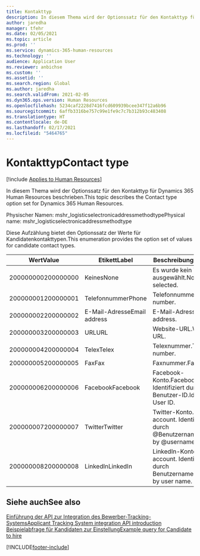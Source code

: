 ```yaml
---
title: Kontakttyp
description: In diesem Thema wird der Optionssatz für den Kontakttyp für Dynamics 365 Human Resources beschrieben.
author: jaredha
manager: tfehr
ms.date: 02/05/2021
ms.topic: article
ms.prod: ''
ms.service: dynamics-365-human-resources
ms.technology: ''
audience: Application User
ms.reviewer: anbichse
ms.custom: ''
ms.assetid: ''
ms.search.region: Global
ms.author: jaredha
ms.search.validFrom: 2021-02-05
ms.dyn365.ops.version: Human Resources
ms.openlocfilehash: 5234caf2228d7416fcd609939bcee347f12a6b96
ms.sourcegitcommit: 6affb3316be757c99e1fe9c7c7b312b93c483408
ms.translationtype: HT
ms.contentlocale: de-DE
ms.lasthandoff: 02/17/2021
ms.locfileid: "5464765"
---
```

# <a name="contact-type"></a><span data-ttu-id="b8ac3-103">Kontakttyp</span><span class="sxs-lookup"><span data-stu-id="b8ac3-103">Contact type</span></span>

[!include [Applies to Human Resources](../includes/applies-to-hr.md)]

<span data-ttu-id="b8ac3-104">In diesem Thema wird der Optionssatz für den Kontakttyp für Dynamics 365 Human Resources beschrieben.</span><span class="sxs-lookup"><span data-stu-id="b8ac3-104">This topic describes the Contact type option set for Dynamics 365 Human Resources.</span></span>

<span data-ttu-id="b8ac3-105">Physischer Namen: mshr_logisticselectronicaddressmethodtype</span><span class="sxs-lookup"><span data-stu-id="b8ac3-105">Physical name: mshr_logisticselectronicaddressmethodtype</span></span>

<span data-ttu-id="b8ac3-106">Diese Aufzählung bietet den Optionssatz der Werte für Kandidatenkontakttypen.</span><span class="sxs-lookup"><span data-stu-id="b8ac3-106">This enumeration provides the option set of values for candidate contact types.</span></span> 

| <span data-ttu-id="b8ac3-107">Wert</span><span class="sxs-lookup"><span data-stu-id="b8ac3-107">Value</span></span> | <span data-ttu-id="b8ac3-108">Etikett</span><span class="sxs-lookup"><span data-stu-id="b8ac3-108">Label</span></span> | <span data-ttu-id="b8ac3-109">Beschreibung</span><span class="sxs-lookup"><span data-stu-id="b8ac3-109">Description</span></span> |
| --- | --- | --- |
| <span data-ttu-id="b8ac3-110">200000000</span><span class="sxs-lookup"><span data-stu-id="b8ac3-110">200000000</span></span> | <span data-ttu-id="b8ac3-111">Keines</span><span class="sxs-lookup"><span data-stu-id="b8ac3-111">None</span></span> | <span data-ttu-id="b8ac3-112">Es wurde kein Typ ausgewählt.</span><span class="sxs-lookup"><span data-stu-id="b8ac3-112">No type is selected.</span></span> |
| <span data-ttu-id="b8ac3-113">200000001</span><span class="sxs-lookup"><span data-stu-id="b8ac3-113">200000001</span></span> | <span data-ttu-id="b8ac3-114">Telefonnummer</span><span class="sxs-lookup"><span data-stu-id="b8ac3-114">Phone</span></span> | <span data-ttu-id="b8ac3-115">Telefonnummer.</span><span class="sxs-lookup"><span data-stu-id="b8ac3-115">Telephone number.</span></span> |
| <span data-ttu-id="b8ac3-116">200000002</span><span class="sxs-lookup"><span data-stu-id="b8ac3-116">200000002</span></span> | <span data-ttu-id="b8ac3-117">E-Mail-Adresse</span><span class="sxs-lookup"><span data-stu-id="b8ac3-117">Email address</span></span> | <span data-ttu-id="b8ac3-118">E-Mail-Adresse.</span><span class="sxs-lookup"><span data-stu-id="b8ac3-118">Email address.</span></span> |
| <span data-ttu-id="b8ac3-119">200000003</span><span class="sxs-lookup"><span data-stu-id="b8ac3-119">200000003</span></span> | <span data-ttu-id="b8ac3-120">URL</span><span class="sxs-lookup"><span data-stu-id="b8ac3-120">URL</span></span> | <span data-ttu-id="b8ac3-121">Website-URL.</span><span class="sxs-lookup"><span data-stu-id="b8ac3-121">Website URL.</span></span> |
| <span data-ttu-id="b8ac3-122">200000004</span><span class="sxs-lookup"><span data-stu-id="b8ac3-122">200000004</span></span> | <span data-ttu-id="b8ac3-123">Telex</span><span class="sxs-lookup"><span data-stu-id="b8ac3-123">Telex</span></span> | <span data-ttu-id="b8ac3-124">Telexnummer.</span><span class="sxs-lookup"><span data-stu-id="b8ac3-124">Telex number.</span></span> |
| <span data-ttu-id="b8ac3-125">200000005</span><span class="sxs-lookup"><span data-stu-id="b8ac3-125">200000005</span></span> | <span data-ttu-id="b8ac3-126">Fax</span><span class="sxs-lookup"><span data-stu-id="b8ac3-126">Fax</span></span> | <span data-ttu-id="b8ac3-127">Faxnummer.</span><span class="sxs-lookup"><span data-stu-id="b8ac3-127">Fax number.</span></span> |
| <span data-ttu-id="b8ac3-128">200000006</span><span class="sxs-lookup"><span data-stu-id="b8ac3-128">200000006</span></span> | <span data-ttu-id="b8ac3-129">Facebook</span><span class="sxs-lookup"><span data-stu-id="b8ac3-129">Facebook</span></span> | <span data-ttu-id="b8ac3-130">Facebook-Konto.</span><span class="sxs-lookup"><span data-stu-id="b8ac3-130">Facebook account.</span></span> <span data-ttu-id="b8ac3-131">Identifiziert durch Benutzer-ID.</span><span class="sxs-lookup"><span data-stu-id="b8ac3-131">Identified by User ID.</span></span> |
| <span data-ttu-id="b8ac3-132">200000007</span><span class="sxs-lookup"><span data-stu-id="b8ac3-132">200000007</span></span> | <span data-ttu-id="b8ac3-133">Twitter</span><span class="sxs-lookup"><span data-stu-id="b8ac3-133">Twitter</span></span> | <span data-ttu-id="b8ac3-134">Twitter-Konto.</span><span class="sxs-lookup"><span data-stu-id="b8ac3-134">Twitter account.</span></span> <span data-ttu-id="b8ac3-135">Identifiziert durch @Benutzername.</span><span class="sxs-lookup"><span data-stu-id="b8ac3-135">Identified by @username.</span></span> |
| <span data-ttu-id="b8ac3-136">200000008</span><span class="sxs-lookup"><span data-stu-id="b8ac3-136">200000008</span></span> | <span data-ttu-id="b8ac3-137">LinkedIn</span><span class="sxs-lookup"><span data-stu-id="b8ac3-137">LinkedIn</span></span> | <span data-ttu-id="b8ac3-138">LinkedIn-Konto.</span><span class="sxs-lookup"><span data-stu-id="b8ac3-138">LinkedIn account.</span></span> <span data-ttu-id="b8ac3-139">Identifiziert durch Benutzername.</span><span class="sxs-lookup"><span data-stu-id="b8ac3-139">Identified by user name.</span></span> |

## <a name="see-also"></a><span data-ttu-id="b8ac3-140">Siehe auch</span><span class="sxs-lookup"><span data-stu-id="b8ac3-140">See also</span></span>

[<span data-ttu-id="b8ac3-141">Einführung der API zur Integration des Bewerber-Tracking-Systems</span><span class="sxs-lookup"><span data-stu-id="b8ac3-141">Applicant Tracking System integration API introduction</span></span>](hr-admin-integration-ats-api-introduction.md)<br>
[<span data-ttu-id="b8ac3-142">Beispielabfrage für Kandidaten zur Einstellung</span><span class="sxs-lookup"><span data-stu-id="b8ac3-142">Example query for Candidate to hire</span></span>](hr-admin-integration-ats-api-candidate-to-hire-example-query.md)


[!INCLUDE[footer-include](../includes/footer-banner.md)]